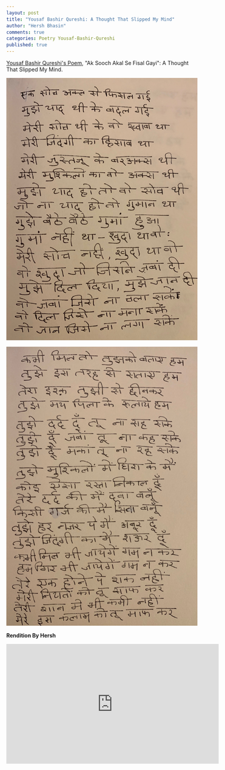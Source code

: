 ```yaml
---
layout: post
title: "Yousaf Bashir Qureshi: A Thought That Slipped My Mind"
author: "Hersh Bhasin"
comments: true
categories: Poetry Yousaf-Bashir-Qureshi
published: true
---
```

[Yousaf Bashir Qureshi's Poem](https://www.youtube.com/watch?v=z-ocz2ux6BI), "Ak Sooch Akal Se Fisal Gayi":  A Thought That Slipped My Mind. 

![soch-1](../assets/soch-1.jpg)

![soch-1](../assets/soch-2.jpg)

**Rendition  By Hersh**

<iframe width="560" height="315" src="https://www.youtube.com/embed/EWOjbj9EQtQ" frameborder="0" allow="accelerometer; autoplay; encrypted-media; gyroscope; picture-in-picture" allowfullscreen></iframe>